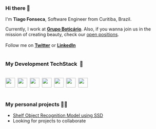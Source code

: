<link rel="stylesheet" href="https://cdn.jsdelivr.net/gh/konpa/devicon@master/devicon.min.css">

### Hi there 👋

I'm **Tiago Fonseca**, Software Engineer from Curitiba, Brazil.

Currently, I work at **[Grupo Boticário](https://www.grupoboticario.com.br/)**. Also, if you wanna join us in the
mission of creating beauty, check our [open
positions](https://grupoboticario.csod.com/ux/ats/careersite/1/home?c=grupoboticario&sq=dev).
<br><br>
Follow me on **[Twitter](https://twitter.com/tiagoapolo)** <i class="devicon-twitter-plain colored"></i>
 or **[LinkedIn](https://www.linkedin.com/in/tiago-fonseca)** <i class="devicon-linkedin-plain colored"></i>
<br><br>
### My Development TechStack&nbsp;&nbsp;🥞
<br><img width="30px" height="30px" src="https://icongr.am/devicon/react-original-wordmark.svg?size=30&color=currentColor" />&nbsp;&nbsp;<img width="30px" height="30px" src="https://icongr.am/devicon/javascript-original.svg?size=30&color=currentColor" />&nbsp;&nbsp;<img width="30px" src="https://icongr.am/devicon/nodejs-original.svg?size=30&color=currentColor" />&nbsp;&nbsp;<img width="30px" src="https://icongr.am/devicon/webpack-original.svg?size=30&color=currentColor" />&nbsp;&nbsp;<img width="30px" src="https://icongr.am/devicon/python-original.svg?size=30&color=currentColor" />&nbsp;&nbsp;<img width="30px" src="https://icongr.am/devicon/docker-original.svg?size=30&color=currentColor" />&nbsp;&nbsp;<img width="30px" src="https://icongr.am/devicon/amazonwebservices-original-wordmark.svg?size=30&color=currentColor" /><br><br>

### My personal projects 👨‍💻

- [Shelf Object Recognition Model using SSD](https://github.com/tiagoapolo/shelf_object_recognition)
- Looking for projects to collaborate

